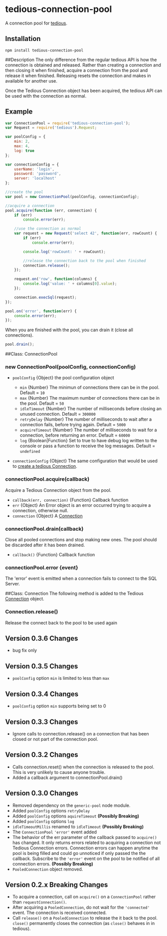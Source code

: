 # tedious-connection-pool
A connection pool for [tedious](http://github.com/pekim/tedious).

## Installation

    npm install tedious-connection-pool
    
##Description
The only difference from the regular tedious API is how the connection is obtained and released. Rather than creating a connection and then closing it when finished, acquire a connection from the pool and release it when finished. Releasing resets the connection and makes in available for another use.

Once the Tedious Connection object has been acquired, the tedious API can be used with the connection as normal.

## Example

```javascript
var ConnectionPool = require('tedious-connection-pool');
var Request = require('tedious').Request;

var poolConfig = {
    min: 2,
    max: 4,
    log: true
};

var connectionConfig = {
    userName: 'login',
    password: 'password',
    server: 'localhost'
};

//create the pool
var pool = new ConnectionPool(poolConfig, connectionConfig);

//acquire a connection
pool.acquire(function (err, connection) {
    if (err)
        console.error(err);

	//use the connection as normal
    var request = new Request('select 42', function(err, rowCount) {
        if (err)
            console.error(err);

        console.log('rowCount: ' + rowCount);

		//release the connection back to the pool when finished
        connection.release();
    });

    request.on('row', function(columns) {
        console.log('value: ' + columns[0].value);
    });

    connection.execSql(request);
});

pool.on('error', function(err) {
    console.error(err);
});
```

When you are finished with the pool, you can drain it (close all connections).
```javascript
pool.drain();
```


##Class: ConnectionPool

### new ConnectionPool(poolConfig, connectionConfig)

* `poolConfig` {Object} the pool configuration object
  * `min` {Number} The minimun of connections there can be in the pool. Default = `10`
  * `max` {Number} The maximum number of connections there can be in the pool. Default = `50`
  * `idleTimeout` {Number} The number of milliseconds before closing an unused connection. Default = `300000`
  * `retryDelay` {Number} The number of milliseconds to wait after a connection fails, before trying again. Default = `5000`
  * `acquireTimeout` {Number} The number of milliseconds to wait for a connection, before returning an error. Default = `60000`
  * `log` {Boolean|Function} Set to true to have debug log written to the console or pass a function to receive the log messages. Default = `undefined`
  
* `connectionConfig` {Object} The same configuration that would be used to [create a
  tedious Connection](http://pekim.github.com/tedious/api-connection.html#function_newConnection).

### connectionPool.acquire(callback)
Acquire a Tedious Connection object from the pool.

 * `callback(err, connection)` {Function} Callback function
  * `err` {Object} An Error object is an error occurred trying to acquire a connection, otherwise null.
  * `connection` {Object} A [Connection](http://pekim.github.com/tedious/api-connection.html)

### connectionPool.drain(callback)
Close all pooled connections and stop making new ones. The pool should be discarded after it has been drained.
 * `callback()` {Function} Callback function

### connectionPool.error {event}
The 'error' event is emitted when a connection fails to connect to the SQL Server.

##Class: Connection
The following method is added to the Tedious [Connection](http://pekim.github.com/tedious/api-connection.html) object.

### Connection.release()
Release the connect back to the pool to be used again

## Version 0.3.6 Changes
* bug fix only

## Version 0.3.5 Changes
* `poolConfig` option `min` is limited to less than `max`

## Version 0.3.4 Changes
* `poolConfig` option `min` supports being set to 0

## Version 0.3.3 Changes
* Ignore calls to connection.release() on a connection that has been closed or not part of the connection pool.

## Version 0.3.2 Changes
 * Calls connection.reset() when the connection is released to the pool. This is very unlikely to cause anyone trouble.
 * Added a callback argument to connectionPool.drain()

## Version 0.3.0 Changes
 * Removed dependency on the `generic-pool` node module.
 * Added `poolConfig` options `retryDelay`
 * Added `poolConfig` options `aquireTimeout` **(Possibly Breaking)**
 * Added `poolConfig` options `log`
 * `idleTimeoutMillis` renamed to `idleTimeout` **(Possibly Breaking)**
 * The `ConnectionPool` `'error'` event added
 * The behavior of the err parameter of the callback passed to `acquire()` has changed. It only returns errors related to acquiring a connection not Tedious Connection errors. Connection errors can happen anytime the pool is being filled and could go unnoticed if only passed the the callback. Subscribe to the `'error'` event on the pool to be notified of all connection errors. **(Possibly Breaking)**
 * `PooledConnection` object removed.

## Version 0.2.x Breaking Changes
* To acquire a connection, call on `acquire()` on a `ConnectionPool` rather than `requestConnection()`.
* After acquiring a `PooledConnection`, do not wait for the `'connected'` event. The connection is received connected.
* Call `release()` on a `PooledConnection` to release the it back to the pool. `close()` permanently closes the connection (as `close()` behaves in in tedious).